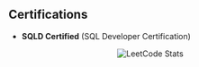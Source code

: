 ## Certifications

- **SQLD Certified** (SQL Developer Certification)



<div align="center">
    <img src="https://leetcard.jacoblin.cool/GamGomYang?theme=forest&font=Skranji" alt="LeetCode Stats">
</div>
